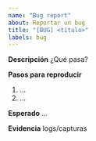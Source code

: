 ```yaml
---
name: "Bug report"
about: Reportar un bug
title: "[BUG] <título>"
labels: bug
---
```

**Descripción**
¿Qué pasa?

**Pasos para reproducir**
1. ...
2. ...

**Esperado**
...

**Evidencia**
logs/capturas
